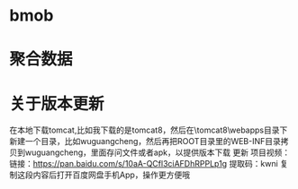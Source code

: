 # bmob
# 聚合数据
# 关于版本更新
在本地下载tomcat,比如我下载的是tomcat8，然后在\tomcat8\webapps目录下新建一个目录，比如wuguangcheng，然后再把ROOT目录里的WEB-INF目录拷贝到wuguangcheng，里面存问文件或者apk，以提供版本下载 更新
项目视频：链接：https://pan.baidu.com/s/10aA-QCfl3ciAFDhRPPLp1g 
提取码：kwni 
复制这段内容后打开百度网盘手机App，操作更方便哦
